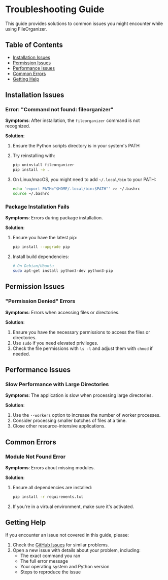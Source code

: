 # Troubleshooting Guide

This guide provides solutions to common issues you might encounter while using FileOrganizer.

## Table of Contents

- [Installation Issues](#installation-issues)
- [Permission Issues](#permission-issues)
- [Performance Issues](#performance-issues)
- [Common Errors](#common-errors)
- [Getting Help](#getting-help)

## Installation Issues

### Error: "Command not found: fileorganizer"

**Symptoms**: After installation, the `fileorganizer` command is not recognized.

**Solution**:

1. Ensure the Python scripts directory is in your system's PATH

2. Try reinstalling with:

   ```bash
   pip uninstall fileorganizer
   pip install -e .
   ```

3. On Linux/macOS, you might need to add `~/.local/bin` to your PATH:

   ```bash
   echo 'export PATH="$HOME/.local/bin:$PATH"' >> ~/.bashrc
   source ~/.bashrc
   ```

### Package Installation Fails

**Symptoms**: Errors during package installation.

**Solution**:

1. Ensure you have the latest pip:

   ```bash
   pip install --upgrade pip
   ```

2. Install build dependencies:

   ```bash
   # On Debian/Ubuntu
   sudo apt-get install python3-dev python3-pip
   ```

## Permission Issues

### "Permission Denied" Errors

**Symptoms**: Errors when accessing files or directories.

**Solution**:

1. Ensure you have the necessary permissions to access the files or directories.
2. Use `sudo` if you need elevated privileges.
3. Check the file permissions with `ls -l` and adjust them with `chmod` if needed.

## Performance Issues

### Slow Performance with Large Directories

**Symptoms**: The application is slow when processing large directories.

**Solution**:

1. Use the `--workers` option to increase the number of worker processes.
2. Consider processing smaller batches of files at a time.
3. Close other resource-intensive applications.

## Common Errors

### Module Not Found Error

**Symptoms**: Errors about missing modules.

**Solution**:

1. Ensure all dependencies are installed:

   ```bash
   pip install -r requirements.txt
   ```

2. If you're in a virtual environment, make sure it's activated.

## Getting Help

If you encounter an issue not covered in this guide, please:

1. Check the [GitHub Issues](https://github.com/the-solution-desk/fileorganizer/issues) for similar problems.
2. Open a new issue with details about your problem, including:
   - The exact command you ran
   - The full error message
   - Your operating system and Python version
   - Steps to reproduce the issue
